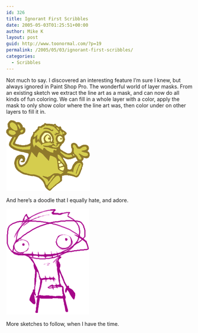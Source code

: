 ```yaml
---
id: 326
title: Ignorant First Scribbles
date: 2005-05-03T01:25:51+00:00
author: Mike K
layout: post
guid: http://www.toonormal.com/?p=19
permalink: /2005/05/03/ignorant-first-scribbles/
categories:
  - Scribbles
---
```

Not much to say. I discovered an interesting feature I&#8217;m sure I knew, but always ignored in Paint Shop Pro. The wonderful world of layer masks. From an existing sketch we extract the line art as a mask, and can now do all kinds of fun coloring. We can fill in a whole layer with a color, apply the mask to only show color where the line art was, then color under on other layers to fill it in.

![Experiments yield soothing results](/content/MaximumAvatar.gif)

And here&#8217;s a doodle that I equally hate, and adore.

![His head, it\'s so ... scribbly](/content/DeadHeadDude.gif)

More sketches to follow, when I have the time.
